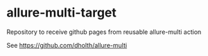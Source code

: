 # allure-multi-target
Repository to receive github pages from reusable allure-multi action

See https://github.com/dholth/allure-multi
